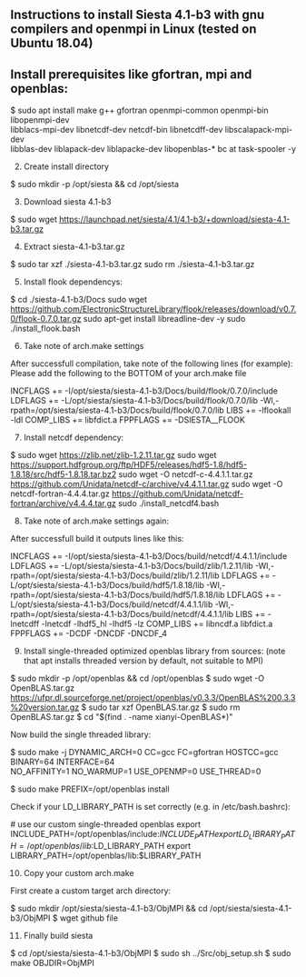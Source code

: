 Instructions to install Siesta 4.1-b3 with gnu compilers and openmpi in Linux (tested on Ubuntu 18.04)
------------------------------------------------------------------------------------------


## Install prerequisites like gfortran, mpi and openblas:

$ sudo apt install make g++ gfortran openmpi-common openmpi-bin libopenmpi-dev \
    libblacs-mpi-dev libnetcdf-dev netcdf-bin libnetcdff-dev libscalapack-mpi-dev \
    libblas-dev liblapack-dev liblapacke-dev libopenblas-* bc at task-spooler -y

2. Create install directory

$ sudo mkdir -p /opt/siesta && cd /opt/siesta

3. Download siesta 4.1-b3

$ sudo wget https://launchpad.net/siesta/4.1/4.1-b3/+download/siesta-4.1-b3.tar.gz

4. Extract siesta-4.1-b3.tar.gz

$ sudo tar xzf ./siesta-4.1-b3.tar.gz
  sudo rm ./siesta-4.1-b3.tar.gz

5. Install flook dependencys:

$ cd ./siesta-4.1-b3/Docs
  sudo wget https://github.com/ElectronicStructureLibrary/flook/releases/download/v0.7.0/flook-0.7.0.tar.gz
  sudo apt-get install libreadline-dev -y
  sudo ./install_flook.bash

6. Take note of arch.make settings

After successfull compilation, take note of the following lines (for example):
Please add the following to the BOTTOM of your arch.make file

INCFLAGS += -I/opt/siesta/siesta-4.1-b3/Docs/build/flook/0.7.0/include
LDFLAGS += -L/opt/siesta/siesta-4.1-b3/Docs/build/flook/0.7.0/lib -Wl,-rpath=/opt/siesta/siesta-4.1-b3/Docs/build/flook/0.7.0/lib
LIBS += -lflookall -ldl
COMP_LIBS += libfdict.a
FPPFLAGS += -DSIESTA__FLOOK

7. Install netcdf dependency:

$ sudo wget https://zlib.net/zlib-1.2.11.tar.gz
  sudo wget https://support.hdfgroup.org/ftp/HDF5/releases/hdf5-1.8/hdf5-1.8.18/src/hdf5-1.8.18.tar.bz2
  sudo wget -O netcdf-c-4.4.1.1.tar.gz https://github.com/Unidata/netcdf-c/archive/v4.4.1.1.tar.gz
  sudo wget -O netcdf-fortran-4.4.4.tar.gz https://github.com/Unidata/netcdf-fortran/archive/v4.4.4.tar.gz
  sudo ./install_netcdf4.bash

8. Take note of arch.make settings again:

After successfull build it outputs lines like this:

INCFLAGS += -I/opt/siesta/siesta-4.1-b3/Docs/build/netcdf/4.4.1.1/include
LDFLAGS += -L/opt/siesta/siesta-4.1-b3/Docs/build/zlib/1.2.11/lib -Wl,-rpath=/opt/siesta/siesta-4.1-b3/Docs/build/zlib/1.2.11/lib
LDFLAGS += -L/opt/siesta/siesta-4.1-b3/Docs/build/hdf5/1.8.18/lib -Wl,-rpath=/opt/siesta/siesta-4.1-b3/Docs/build/hdf5/1.8.18/lib
LDFLAGS += -L/opt/siesta/siesta-4.1-b3/Docs/build/netcdf/4.4.1.1/lib -Wl,-rpath=/opt/siesta/siesta-4.1-b3/Docs/build/netcdf/4.4.1.1/lib
LIBS += -lnetcdff -lnetcdf -lhdf5_hl -lhdf5 -lz
COMP_LIBS += libncdf.a libfdict.a
FPPFLAGS += -DCDF -DNCDF -DNCDF_4

9. Install single-threaded optimized openblas library from sources:
(note that apt installs threaded version by default, not suitable to MPI)

$ sudo mkdir -p /opt/openblas && cd /opt/openblas
$ sudo wget -O OpenBLAS.tar.gz https://ufpr.dl.sourceforge.net/project/openblas/v0.3.3/OpenBLAS%200.3.3%20version.tar.gz
$ sudo tar xzf OpenBLAS.tar.gz
$ sudo rm OpenBLAS.tar.gz
$ cd "$(find . -name xianyi-OpenBLAS*)"

Now build the single threaded library:

$ sudo make -j DYNAMIC_ARCH=0 CC=gcc FC=gfortran HOSTCC=gcc BINARY=64 INTERFACE=64 \
  NO_AFFINITY=1 NO_WARMUP=1 USE_OPENMP=0 USE_THREAD=0

$ sudo make PREFIX=/opt/openblas install

Check if your LD_LIBRARY_PATH is set correctly (e.g. in /etc/bash.bashrc):

\# use our custom single-threaded openblas
export INCLUDE_PATH=/opt/openblas/include:$INCLUDE_PATH
export LD_LIBRARY_PATH=/opt/openblas/lib:$LD_LIBRARY_PATH
export LIBRARY_PATH=/opt/openblas/lib:$LIBRARY_PATH

10. Copy your custom arch.make

First create a custom target arch directory:

$ sudo mkdir /opt/siesta/siesta-4.1-b3/ObjMPI && cd /opt/siesta/siesta-4.1-b3/ObjMPI
$ wget github file

11. Finally build siesta

$ cd /opt/siesta/siesta-4.1-b3/ObjMPI
$ sudo sh ../Src/obj_setup.sh
$ sudo make OBJDIR=ObjMPI

